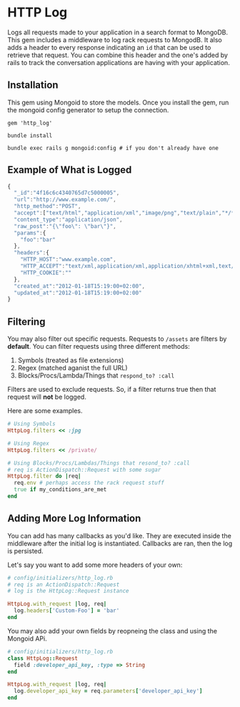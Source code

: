 # HTTP Log

Logs all requests made to your application in a search format to
MongoDB. This gem includes a middleware to log rack requests to MongodB.
It also adds a header to every response indicating an `id` that can be
used to retrieve that request. You can combine this header and the one's
added by rails to track the conversation applications are having with 
your application.

## Installation

This gem using Mongoid to store the models. Once you install the gem,
run the mongoid config generator to setup the connection.

```
gem 'http_log'

bundle install

bundle exec rails g mongoid:config # if you don't already have one
```

## Example of What is Logged

```javascript
{
  "_id":"4f16c6c4340765d7c5000005",
  "url":"http://www.example.com/",
  "http_method":"POST",
  "accept":["text/html","application/xml","image/png","text/plain","*/*"],
  "content_type":"application/json",
  "raw_post":"{\"foo\": \"bar\"}",
  "params":{
    "foo":"bar"
  },
  "headers":{
    "HTTP_HOST":"www.example.com",
    "HTTP_ACCEPT":"text/xml,application/xml,application/xhtml+xml,text/html;q=0.9,text/plain;q=0.8,image/png,*/*;q=0.5",
    "HTTP_COOKIE":""
  },
  "created_at":"2012-01-18T15:19:00+02:00",
  "updated_at":"2012-01-18T15:19:00+02:00"
}
```

## Filtering

You may also filter out specific requests. Requests to `/assets` are
filters by **default**. You can filter requests using three different
methods:

1. Symbols (treated as file extensions)
2. Regex (matched aganist the full URL)
3. Blocks/Procs/Lambda/Things that `respond_to? :call`

Filters are used to exclude requests. So, if a filter returns true then
that request will **not** be logged.

Here are some examples.

```ruby
# Using Symbols
HttpLog.filters << :jpg

# Using Regex
HttpLog.filters << /private/

# Using Blocks/Procs/Lambdas/Things that resond_to? :call
# req is ActionDispatch::Request with some sugar
HttpLog.filter do |req|
  req.env # perhaps access the rack request stuff
  true if my_conditions_are_met
end
```

## Adding More Log Information

You can add has many callbacks as you'd like. They are executed inside
the middleware after the initial log is instantiated. Callbacks are ran,
then the log is persisted. 

Let's say you want to add some more headers of your own:

```ruby
# config/initializers/http_log.rb
# req is an ActionDispatch::Request
# log is the HttpLog::Request instance

HttpLog.with_request |log, req|
  log.headers['Custom-Foo'] = 'bar'
end
```

You may also add your own fields by reopneing the class and using the
Mongoid APi.

```ruby
# config/initializers/http_log.rb
class HttpLog::Request
  field :developer_api_key, :type => String
end

HttpLog.with_request |log, req|
  log.developer_api_key = req.parameters['developer_api_key']
end
```
